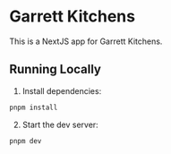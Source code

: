 # Garrett Kitchens

This is a NextJS app for Garrett Kitchens.

## Running Locally

1. Install dependencies:

```sh
pnpm install
```

2. Start the dev server:

```sh
pnpm dev
```
